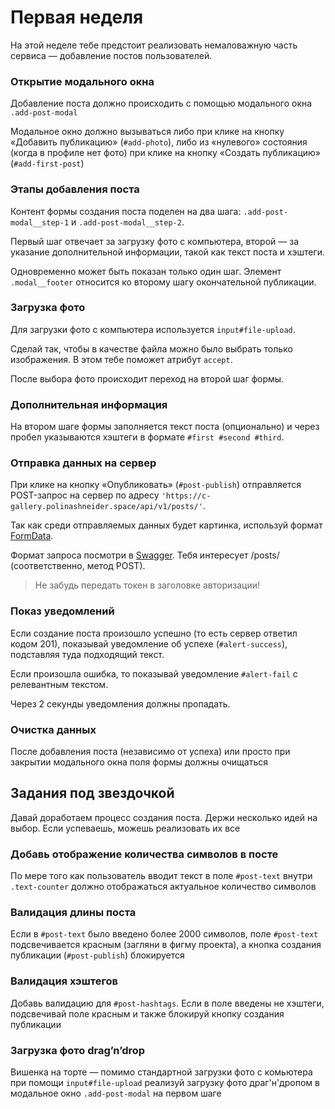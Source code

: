 # Первая неделя

На этой неделе тебе предстоит реализовать немаловажную часть сервиса — добавление постов пользователей.

### Открытие модального окна

Добавление поста должно происходить с помощью модального окна `.add-post-modal`

Модальное окно должно вызываться либо при клике на кнопку «Добавить публикацию» (`#add-photo`), либо из «нулевого» состояния (когда в профиле нет фото) при клике на кнопку «Создать публикацию» (`#add-first-post`)

### Этапы добавления поста

Контент формы создания поста поделен на два шага: `.add-post-modal__step-1` и `.add-post-modal__step-2`.

Первый шаг отвечает за загрузку фото с компьютера, второй — за указание дополнительной информации, такой как текст поста и хэштеги.

Одновременно может быть показан только один шаг. Элемент `.modal__footer` относится ко второму шагу окончательной публикации.

### Загрузка фото

Для загрузки фото с компьютера используется `input#file-upload`.

Сделай так, чтобы в качестве файла можно было выбрать только изображения. В этом тебе поможет атрибут `accept`.

После выбора фото происходит переход на второй шаг формы.

### Дополнительная информация

На втором шаге формы заполняется текст поста (опционально) и через пробел указываются хэштеги в формате `#first #second #third`.

### Отправка данных на сервер

При клике на кнопку «Опубликовать» (`#post-publish`) отправляется POST-запрос на сервер по адресу `'https://c-gallery.polinashneider.space/api/v1/posts/'`.

Так как среди отправляемых данных будет картинка, используй формат [FormData](https://developer.mozilla.org/en-US/docs/Web/API/FormData).

Формат запроса посмотри в [Swagger](https://c-gallery.polinashneider.space/swagger/). Тебя интересует /posts/ (соответственно, метод POST).

> Не забудь передать токен в заголовке авторизации!

### Показ уведомлений

Если создание поста произошло успешно (то есть сервер ответил кодом 201), показывай уведомление об успехе (`#alert-success`), подставляя туда подходящий текст.

Если произошла ошибка, то показывай уведомление `#alert-fail` с релевантным текстом.

Через 2 секунды уведомления должны пропадать.

### Очистка данных

После добавления поста (независимо от успеха) или просто при закрытии модального окна поля формы должны очищаться

## Задания под звездочкой

Давай доработаем процесс создания поста. Держи несколько идей на выбор. Если успеваешь, можешь реализовать их все

### Добавь отображение количества символов в посте

По мере того как пользователь вводит текст в поле `#post-text` внутри `.text-counter` должно отображаться актуальное количество символов

### Валидация длины поста

Если в `#post-text` было введено более 2000 символов, поле `#post-text` подсвечивается красным (загляни в фигму проекта), а кнопка создания публикации (`#post-publish`) блокируется

### Валидация хэштегов

Добавь валидацию для `#post-hashtags`. Если в поле введены не хэштеги, подсвечивай поле красным и также блокируй кнопку создания публикации

### Загрузка фото drag’n’drop

Вишенка на торте — помимо стандартной загрузки фото с комьютера при помощи `input#file-upload` реализуй загрузку фото драг'н'дропом в модальное окно `.add-post-modal` на первом шаге
